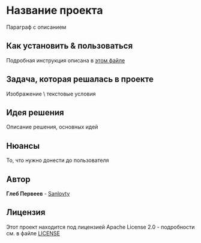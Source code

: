 # Название проекта

Параграф с описанием

## Как установить & пользоваться
  Подробная инструкция описана в [этом файле](INSTALLATION.md)
  
## Задача, которая решалась в проекте
  Изображение \ текстовые условия  
  
## Идея решения
  Описание решения, основных идей
  
## Нюансы
  То, что нужно донести до пользователя

## Автор
  **Глеб Первеев** - [Sanlovty](https://github.com/Sanlovty)

## Лицензия

Этот проект находится под лицензией Apache License 2.0 - подробности см. в файле [LICENSE](LICENSE)
